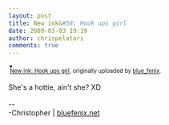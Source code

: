 ```yaml
---
layout: post
title: New ink&#58; Hook ups girl
date: 2009-03-03 19:19
author: chrispelatari
comments: true
---
```


<div style="text-align:left;padding:3px;">
<a href="http://www.flickr.com/photos/blue_fenix/3327362112/" title="photo sharing"><img src="http://farm4.static.flickr.com/3399/3327362112_fabc1e227a.jpg" style="border:solid 2px #000000;" alt="" /></a>
<br />
<span style="font-size:.8em;margin-top:0;"><a href="http://www.flickr.com/photos/blue_fenix/3327362112/">New ink: Hook ups girl</a>, originally uploaded by <a href="http://www.flickr.com/people/blue_fenix/">blue_fenix</a>.</span>
</div>
<p>
She's a hottie, ain't she? XD<br />
<br />
--<br />
-Christopher | <a href="http://bluefenix.net">bluefenix.net</a>
</p>
